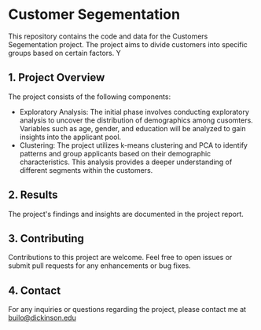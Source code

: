 # Customer Segementation

This repository contains the code and data for the Customers Segementation project. The project aims to divide customers into specific groups based on certain factors. Y

## 1. Project Overview
The project consists of the following components:
- Exploratory Analysis: The initial phase involves conducting exploratory analysis to uncover the distribution of demographics among cusomters. Variables such as age, gender, and education will be analyzed to gain insights into the applicant pool.
- Clustering: The project utilizes k-means clustering and PCA to identify patterns and group applicants based on their demographic characteristics. This analysis provides a deeper understanding of different segments within the customers.

## 2. Results
The project's findings and insights are documented in the project report. 

## 3. Contributing
Contributions to this project are welcome. Feel free to open issues or submit pull requests for any enhancements or bug fixes.

## 4. Contact
For any inquiries or questions regarding the project, please contact me at builo@dickinson.edu
